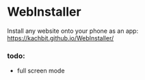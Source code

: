 # WebInstaller
Install any website onto your phone as an app:
https://kachbit.github.io/WebInstaller/
### todo:
* full screen mode
